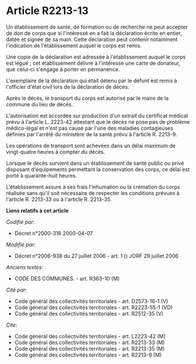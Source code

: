 # Article R2213-13

Un établissement de santé, de formation ou de recherche ne peut accepter de don de corps que si l'intéressé en a fait la
déclaration écrite en entier, datée et signée de sa main. Cette déclaration peut contenir notamment l'indication de
l'établissement auquel le corps est remis.

Une copie de la déclaration est adressée à l'établissement auquel le corps est légué ; cet établissement délivre à
l'intéressé une carte de donateur, que celui-ci s'engage à porter en permanence.

L'exemplaire de la déclaration qui était détenu par le défunt est remis à l'officier d'état civil lors de la déclaration de
décès.

Après le décès, le transport du corps est autorisé par le maire de la commune du lieu de décès.

L'autorisation est accordée sur production d'un extrait du certificat médical prévu à l'article L. 2223-42 attestant que le
décès ne pose pas de problème médico-légal et n'est pas causé par l'une des maladies contagieuses définies par l'arrêté du
ministère de la santé prévu à l'article R. 2213-9.

Les opérations de transport sont achevées dans un délai maximum de vingt-quatre heures à compter du décès.

Lorsque le décès survient dans un établissement de santé public ou privé disposant d'équipements permettant la conservation
des corps, ce délai est porté à quarante-huit heures.

L'établissement assure à ses frais l'inhumation ou la crémation du corps réalisée sans qu'il soit nécessaire de respecter les
conditions prévues à l'article R. 2213-33 ou à l'article R. 2213-35.

**Liens relatifs à cet article**

_Codifié par_:

  - Décret n°2000-318 2000-04-07

_Modifié par_:

  - Décret n°2006-938 du 27 juillet 2006 - art. 1 () JORF 29 juillet 2006

_Anciens textes_:

  - CODE DES COMMUNES. - art. R363-10 (M)

_Cité par_:

  - Code général des collectivités territoriales - art. D2573-16-1 (V)
  - Code général des collectivités territoriales - art. R2223-55-1 (VD)
  - Code général des collectivités territoriales - art. R2512-35 (V)

_Cite_:

  - Code général des collectivités territoriales - art. L2223-42 (M)
  - Code général des collectivités territoriales - art. R2213-33 (M)
  - Code général des collectivités territoriales - art. R2213-35 (M)
  - Code général des collectivités territoriales - art. R2213-9 (M)
